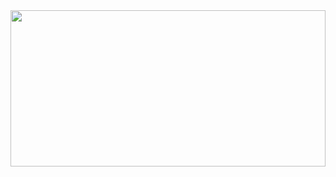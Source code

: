 <img src="https://github.com/bhavesh1129/All-In-One-Interview-Preparation/blob/main/Core%20Subjects/System%20Design/SD%20Banner.gif" width="100%" height="250">
